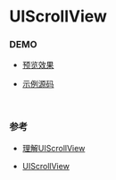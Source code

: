 # UIScrollView

### DEMO

* [预览效果](preview.png)

* [示例源码](UIScrollViewDemo)

<br>

### 参考

* [理解UIScrollView](http://blog.jobbole.com/70143/)
			
* [UIScrollView](http://www.cnblogs.com/xmqios/p/3489560.html)